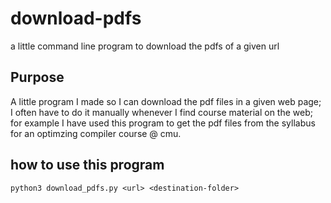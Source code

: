 # download-pdfs
a little command line program to download the pdfs of a given url

## Purpose
A little program I made so I can download the pdf files in a given web page; I often have to do it manually whenever I find course material on the web; for example
I have used this program to get the pdf files from the syllabus for an optimzing compiler course @ cmu.

## how to use this program

`python3 download_pdfs.py <url> <destination-folder>`

